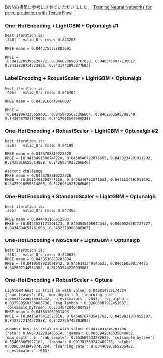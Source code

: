  
 DNNの構築に参考にさせていただきました。 [Training Neural Networks for price prediction with TensorFlow](https://towardsdatascience.com/training-neural-networks-for-price-prediction-with-tensorflow-8aafe0c55198)

### One-Hot Encoding + LightGBM + Optunalgb #1
```
best iteration is:
[240]	valid_0's rmse: 0.843208

RMSE mean = 0.8443752568883091

RMSE =
[0.8419209395120772, 0.8468206963707028, 0.8465763877136017, 0.8433839714573956, 0.8431742893877682]

```

### LabelEncoding + RobustScaler + LightGBM + Optunalgb
```
best iteration is:
[496]	valid_0's rmse: 0.846404

RMSE mean = 0.8439166449466087

RMSE = 
[0.8418867235659401, 0.8459705621396664, 0.8462503548708349, 0.8426787534876693, 0.8427968306689325]
```

### One-Hot Encoding + RobustScaler + LightGBM + Optunalgb #2
```
best iteration is:
[250]	valid_0's rmse: 0.84199

RMSE mean = 0.8436708819222328
RMSE = [0.8413491500747229, 0.8458946722871605, 0.8458234293911292, 0.8425916655314868, 0.8426954923266646]

#second challenge
RMSE mean = 0.8436708819222328
RMSE = [0.8413491500747229, 0.8458946722871605, 0.8458234293911292, 0.8425916655314868, 0.8426954923266646]
```

### One-Hot Encoding + StandardScaler + LightGBM + Optunalgb
```
best iteration is:
[255]	valid_0's rmse: 0.847465

RMSE mean = 0.844401165812503
RMSE = [0.8423521171301173, 0.8463045408944343, 0.8466526687737727, 0.8434694053761003, 0.8432270968880907]
```

### One-Hot Encoding + NoScaler + LightGBM + Optunalgb
```
best iteration is:
[338]	valid_0's rmse: 0.840835
RMSE mean = 0.8438536808283884
RMSE = [0.8419508921091942, 0.8456143349146623, 0.846160590374425, 0.842607144534302, 0.8429354422093588]
```

### One-Hot Encoding + RobustScaler + Optuna
```
LightGBM Best is trial 26 with value: 0.840814232174324
{'num_leaves': 87, 'max_depth': 9, 'learning_rate': 0.009582240516938432, 'n_estimators': 2553, 'reg_alpha': 0.037580598353005736, 'reg_lambda': 0.02686007922451687, 'colsample_bytree': 0.5534542046480458}
RMSE mean = 0.843631059031493
RMSE = [0.8416875412520916, 0.8454876743541762, 0.8459821874055197, 0.8427222174572888, 0.8422756746883893]

XGBoost Best is trial 16 with value: 0.8414031616263706
{'eta': 0.6967322281466614, 'gamma': 0.0036942646535044962, 'max_depth': 6, 'sub_sample': 0.553569633282626, 'colsample_bytree': 0.554663669927102, 'lambda': 0.001701369247469206, 'alpha': 0.009630419498745284, 'learning_rate': 0.03446986865236482, 'n_estimators': 603}
```
